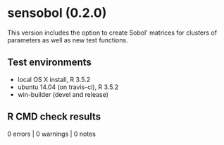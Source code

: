 # sensobol (0.2.0)

This version includes the option to create Sobol' matrices for clusters of parameters
as well as new test functions.

## Test environments
* local OS X install, R 3.5.2
* ubuntu 14.04 (on travis-ci), R 3.5.2
* win-builder (devel and release)

## R CMD check results

0 errors | 0 warnings | 0 notes


